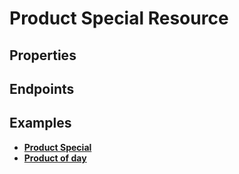 # Product Special Resource

## Properties

<ResourceProperties :resource="'product_special'" :lang="'en'"/>

<ResourceScopes :resource="'product_special'"/>

## Endpoints

[//]: <> (GET ENDPOINT)
<ResourceEndpoint :resource="'product_special'" :endpoint="'get'" :lang="'en'">

<template v-slot:responseJSON>

<<< @/docs/fixtures/api/product_special/response/json/get_id.json

</template>

<template v-slot:responseXML>

<<< @/docs/fixtures/api/product_special/response/xml/get_id.xml

</template>

</ResourceEndpoint>

[//]: <> (GETCOLLECTION ENDPOINT)
<ResourceEndpoint :resource="'product_special'" :endpoint="'getCollection'" :lang="'en'">

<template v-slot:responseJSON>

<<< @/docs/fixtures/api/product_special/response/json/get_page.json

</template>

<template v-slot:responseXML>

<<< @/docs/fixtures/api/product_special/response/xml/get_page.xml

</template>

</ResourceEndpoint>

[//]: <> (POST ENDPOINT)
<ResourceEndpoint :resource="'product_special'" :endpoint="'post'" :lang="'en'">

<template v-slot:request>

<<< @/docs/fixtures/api/product_special/request/post.json

</template>

<template v-slot:responseJSON>

<<< @/docs/fixtures/api/product_special/response/json/get_id.json

</template>

<template v-slot:responseXML>

<<< @/docs/fixtures/api/product_special/response/xml/get_id.xml

</template>

</ResourceEndpoint>

[//]: <> (PUT ENDPOINT)
<ResourceEndpoint :resource="'product_special'" :endpoint="'put'" :lang="'en'">

<template v-slot:request>

<<< @/docs/fixtures/api/product_special/request/put.json

</template>

<template v-slot:responseJSON>

<<< @/docs/fixtures/api/product_special/response/json/get_id.json

</template>

<template v-slot:responseXML>

<<< @/docs/fixtures/api/product_special/response/xml/get_id.xml

</template>

</ResourceEndpoint>

[//]: <> (DELETE ENDPOINT)
<ResourceEndpoint :resource="'product_special'" :endpoint="'delete'" :lang="'en'"/>

## Examples

- [**Product Special**](../development/api-examples/01_0_product_special.md)
- [**Product of day**](../development/api-examples/01_1_product_special_product_of_day.md)
